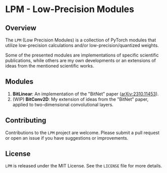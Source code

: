 # LPM - Low-Precision Modules

## Overview

The `LPM` (Low Precision Modules) is a collection of PyTorch modules that utilize low-precision calculations and/or low-precision/quantized weights.

Some of the presented modules are implementations of specific scientific publications, while others are my own developments or an extensions of ideas from the mentioned scientific works.

## Modules

1. __BitLinear__: An implementation of the "BitNet" paper ([arXiv:2310.11453](https://arxiv.org/pdf/2310.11453.pdf)).
2. (WIP) __BitConv2D__: My extension of ideas from the "BitNet" paper, applied to two-dimensional convolutional layers.

## Contributing

Contributions to the `LPM` project are welcome. Please submit a pull request or open an issue if you have suggestions or improvements.

## License

`LPM` is released under the MIT License. See the `LICENSE` file for more details.

